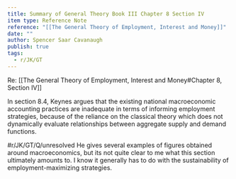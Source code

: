 ```yaml
---
title: Summary of General Theory Book III Chapter 8 Section IV
item type: Reference Note
reference: "[[The General Theory of Employment, Interest and Money]]"
date: ""
author: Spencer Saar Cavanaugh
publish: true
tags:
  - r/JK/GT
---
```

Re: [[The General Theory of Employment, Interest and Money#Chapter 8, Section IV]]

In section 8.4, Keynes argues that the existing national macroeconomic accounting practices are inadequate in terms of informing employment strategies, because of the reliance on the classical theory which does not dynamically evaluate relationships between aggregate supply and demand functions. 

#r/JK/GT/Q/unresolved  He gives several examples of figures obtained around macroeconomics, but its not quite clear to me what this section ultimately amounts to. I know it generally has to do with the sustainability of employment-maximizing strategies. 